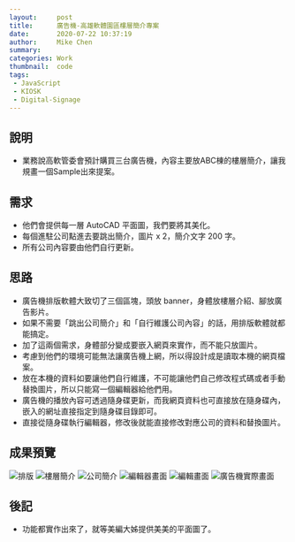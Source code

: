 ```yaml
---
layout:     post
title:      廣告機-高雄軟體園區樓層簡介專案
date:       2020-07-22 10:37:19
author:     Mike Chen
summary:    
categories: Work
thumbnail:  code
tags:
 - JavaScript
 - KIOSK
 - Digital-Signage
---
```



## 說明
* 業務說高軟管委會預計購買三台廣告機，內容主要放ABC棟的樓層簡介，讓我規畫一個Sample出來提案。

## 需求
* 他們會提供每一層 AutoCAD 平面圖，我們要將其美化。
* 每個進駐公司點進去要跳出簡介，圖片 x 2，簡介文字 200 字。
* 所有公司內容要由他們自行更新。


## 思路
* 廣告機排版軟體大致切了三個區塊，頭放 banner，身體放樓層介紹、腳放廣告影片。
* 如果不需要「跳出公司簡介」和「自行維護公司內容」的話，用排版軟體就都能搞定。
* 加了這兩個需求，身體部分變成要嵌入網頁來實作，而不能只放圖片。
* 考慮到他們的環境可能無法讓廣告機上網，所以得設計成是讀取本機的網頁檔案。
* 放在本機的資料如要讓他們自行維護，不可能讓他們自己修改程式碼或者手動替換圖片，所以只能寫一個編輯器給他們用。
* 廣告機的播放內容可透過隨身碟更新，而我網頁資料也可直接放在隨身碟內，嵌入的網址直接指定到隨身碟目錄即可。
* 直接從隨身碟執行編輯器，修改後就能直接修改對應公司的資料和替換圖片。

## 成果預覽
![排版](https://i.imgur.com/gAjJCvm.png)
![樓層簡介](https://i.imgur.com/9KlMYnt.png)
![公司簡介](https://i.imgur.com/4owYdmo.png)
![編輯器畫面](https://i.imgur.com/lphzJ2O.png)
![編輯畫面](https://i.imgur.com/uI7nh6Z.png)
![廣告機實際畫面](https://i.imgur.com/jefUrB8.png)

## 後記
* 功能都實作出來了，就等美編大姊提供美美的平面圖了。